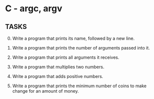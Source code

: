 # C - argc, argv

## TASKS

0. Write a program that prints its name, followed by a new line.

1. Write a program that prints the number of arguments passed into it.

2. Write a program that prints all arguments it receives.

3. Write a program that multiplies two numbers.

4. Write a program that adds positive numbers.

5. Write a program that prints the minimum number of coins to make change for an amount of money.
